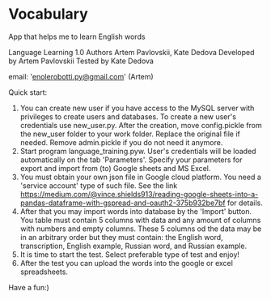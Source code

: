 # Vocabulary
App that helps me to learn English words

Language Learning 1.0
Authors Artem Pavlovskii, Kate Dedova
Developed by Artem Pavlovskii
Tested by Kate Dedova

email: 'enolerobotti.py@gmail.com' (Artem)

Quick start:
1. You can create new user if you have access to the MySQL server with privileges to create users and databases. To create a new user's credentials use new_user.py. After the creation, move config.pickle from the new_user folder to your work folder. Replace the original file if needed. Remove admin.pickle if you do not need it anymore.
2. Start program language_training.pyw. User's credentials will be loaded automatically on the tab 'Parameters'. Specify your parameters for export and import from (to) Google sheets and MS Excel.
3. You must obtain your own json file in Google cloud platform. You need a 'service account' type of such file. See the link https://medium.com/@vince.shields913/reading-google-sheets-into-a-pandas-dataframe-with-gspread-and-oauth2-375b932be7bf for details.
4. After that you may import words into database by the 'Import' button. You table must contain 5 columns with data and any amount of columns with numbers and empty columns. These 5 columns od the data may be in an arbitrary order but they must contain: the English word, transcription, English example, Russian word, and Russian example.
5. It is time to start the test. Select preferable type of test and enjoy!
6. After the test you can upload the words into the google or excel spreadsheets.

Have a fun:)

